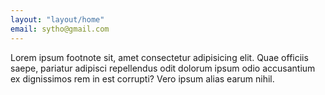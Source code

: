 ```yaml
---
layout: "layout/home"
email: sytho@gmail.com
---
```


Lorem ipsum footnote sit, amet consectetur adipisicing elit. Quae officiis saepe, pariatur adipisci repellendus odit dolorum ipsum odio accusantium ex dignissimos rem in est corrupti? Vero ipsum alias earum nihil.
